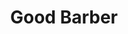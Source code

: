 ---
blog: https://goodbarber.com/blog
facebook: https://facebook.com/goodbarber
instagram: https://instagram.com/goodbarber
linkedin: https://linkedin.com/company/goodbarber
logohandle: goodbarber
sort: goodbarber
title: Good Barber
twitter: https://x.com/goodbarber
website: https://www.goodbarber.com/
youtube: https://youtube.com/goodbarber
---